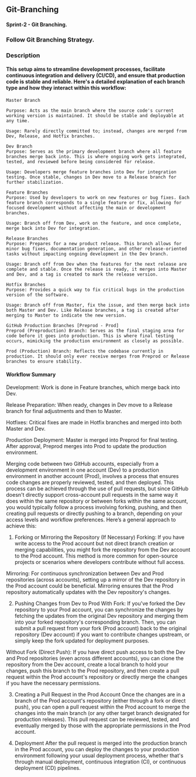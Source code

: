 ## Git-Branching

#### Sprint-2 - Git Branching.

### Follow Git Branching Strategy.

### Description

#### This setup aims to streamline development processes, facilitate continuous integration and delivery (CI/CD), and ensure that production code is stable and reliable. Here's a detailed explanation of each branch type and how they interact within this workflow:

````
Master Branch

Purpose: Acts as the main branch where the source code's current working version is maintained. It should be stable and deployable at any time.

Usage: Rarely directly committed to; instead, changes are merged from Dev, Release, and Hotfix branches.
````
````
Dev Branch
Purpose: Serves as the primary development branch where all feature branches merge back into. This is where ongoing work gets integrated, tested, and reviewed before being considered for release.

Usage: Developers merge feature branches into Dev for integration testing. Once stable, changes in Dev move to a Release branch for further stabilization.
````
````
Feature Branches
Purpose: Used by developers to work on new features or bug fixes. Each feature branch corresponds to a single feature or fix, allowing for focused development without affecting the main or development branches.

Usage: Branch off from Dev, work on the feature, and once complete, merge back into Dev for integration.
````
````
Release Branches
Purpose: Prepares for a new product release. This branch allows for minor bug fixes, documentation generation, and other release-oriented tasks without impacting ongoing development in the Dev branch.

Usage: Branch off from Dev when the features for the next release are complete and stable. Once the release is ready, it merges into Master and Dev, and a tag is created to mark the release version.
````
````
Hotfix Branches
Purpose: Provides a quick way to fix critical bugs in the production version of the software.

Usage: Branch off from Master, fix the issue, and then merge back into both Master and Dev. Like Release branches, a tag is created after merging to Master to indicate the new version.
````
````
GitHub Production Branches [Preprod - Prod]
Preprod (Preproduction) Branch: Serves as the final staging area for code before it goes into production. This is where final testing occurs, mimicking the production environment as closely as possible.

Prod (Production) Branch: Reflects the codebase currently in production. It should only ever receive merges from Preprod or Release branches to ensure stability.
````
#### Workflow Summary

Development: Work is done in Feature branches, which merge back into Dev.

Release Preparation: When ready, changes in Dev move to a Release branch for final adjustments and then to Master.

Hotfixes: Critical fixes are made in Hotfix branches and merged into both Master and Dev.

Production Deployment: Master is merged into Preprod for final testing. After approval, Preprod merges into Prod to update the production environment.

Merging code between two GitHub accounts, especially from a development environment in one account (Dev) to a production environment in another account (Prod), involves a process that ensures code changes are properly reviewed, tested, and then deployed. This process can be achieved through the use of pull requests, but since GitHub doesn't directly support cross-account pull requests in the same way it does within the same repository or between forks within the same account, you would typically follow a process involving forking, pushing, and then creating pull requests or directly pushing to a branch, depending on your access levels and workflow preferences. Here’s a general approach to achieve this:

1. Forking or Mirroring the Repository (If Necessary)
Forking: If you have write access to the Prod account but not direct branch creation or merging capabilities, you might fork the repository from the Dev account to the Prod account. This method is more common for open-source projects or scenarios where developers contribute without full access.

Mirroring: For continuous synchronization between Dev and Prod repositories (across accounts), setting up a mirror of the Dev repository in the Prod account could be beneficial. Mirroring ensures that the Prod repository automatically updates with the Dev repository's changes.

2. Pushing Changes from Dev to Prod
With Fork: If you've forked the Dev repository to your Prod account, you can synchronize the changes by fetching the updates from the original Dev repository and merging them into your forked repository's corresponding branch. Then, you can submit a pull request from your fork (Prod account) back to the original repository (Dev account) if you want to contribute changes upstream, or simply keep the fork updated for deployment purposes.

Without Fork (Direct Push): If you have direct push access to both the Dev and Prod repositories (even across different accounts), you can clone the repository from the Dev account, create a local branch to hold your changes, push this branch to the Prod repository, and then create a pull request within the Prod account's repository or directly merge the changes if you have the necessary permissions.

3. Creating a Pull Request in the Prod Account
Once the changes are in a branch of the Prod account's repository (either through a fork or direct push), you can open a pull request within the Prod account to merge the changes into the main branch (or any other target branch designated for production releases). This pull request can be reviewed, tested, and eventually merged by those with the appropriate permissions in the Prod account.

4. Deployment
After the pull request is merged into the production branch in the Prod account, you can deploy the changes to your production environment following your usual deployment process, whether that's through manual deployment, continuous integration (CI), or continuous deployment (CD) pipelines.
